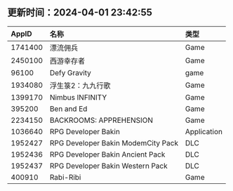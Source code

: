 ## 更新时间：2024-04-01 23:42:55
| AppID | 名称 | 类型  |
| :-------------------- | :----------------------------- | :----------- |
| 1741400 | 漂流佣兵| Game |
| 2450100 | 西游幸存者| Game |
| 96100 | Defy Gravity| game |
| 1934080 | 浮生箓2：九九行歌| Game |
| 1399170 | Nimbus INFINITY| Game |
| 395200 | Ben and Ed| Game |
| 2234150 | BACKROOMS: APPREHENSION| Game |
| 1036640 | RPG Developer Bakin| Application |
| 1952427 | RPG Developer Bakin ModemCity Pack| DLC |
| 1952436 | RPG Developer Bakin Ancient Pack| DLC |
| 1952437 | RPG Developer Bakin Western Pack| DLC |
| 400910 | Rabi-Ribi| Game |
